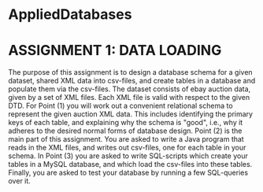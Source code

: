 # AppliedDatabases

# ASSIGNMENT 1: DATA LOADING

The purpose of this assignment is to design a database schema for a given dataset, shared XML data into csv-files, and
create tables in a database and populate them via the csv-files.
The dataset consists of ebay auction data, given by a set of XML files. 
Each XML file is valid with respect to the given DTD. 
For Point (1) you will work out a convenient relational schema to represent the given auction XML data. 
This includes identifying the primary keys of each table, and explaining why the schema is "good", i.e., 
why it adheres to the desired normal forms of database design. Point (2) is the main part of this assignment. 
You are asked to write a Java program that reads in the XML files, and writes out csv-files, one for each table in 
your schema. In Point (3) you are asked to write SQL-scripts which create your tables in a MySQL database, and which 
load the csv-files into these tables. Finally, you are asked to test your database by running a few SQL-queries over it.
